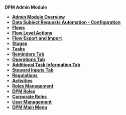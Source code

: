 
<strong>DPM Admin Module<strong>
<ul>
<li><a href="/articles/DPM/02_Admin_Module/01_Admin_Module_Overview.md">Admin Module Overview</a></li>
<li><a href="/articles/DPM/02_Admin_Module/02_DPM_Configuration.md">Data Subject Requests Automation - Configuration</li>
<li><a href="/articles/DPM/02_Admin_Module/03_Flows.md">Flows</li>
<li><a href="/articles/DPM/02_Admin_Module/03_1_Flow_Level_Actions.md">Flow Level Actions</li>
<li><a href="/articles/DPM/02_Admin_Module/03_2_Flow_Export_Import.md">Flow Export and Import</li>
<li><a href="/articles/DPM/02_Admin_Module/04_Stages.md">Stages</li> 
<li><a href="/articles/DPM/02_Admin_Module/05_Tasks.md">Tasks</li>
<li><a href="/articles/DPM/02_Admin_Module/06_Reminders.md">Reminders Tab</li>
<li><a href="/articles/DPM/02_Admin_Module/07_Operations.md">Operations Tab</li>
<li><a href="/articles/DPM/02_Admin_Module/071_Additional_Info.md">Additional Task Information Tab</li>
<li><a href="/articles/DPM/02_Admin_Module/07_Steward_Inputs.md">Steward Inputs Tab</li>
<li><a href="/articles/DPM/02_Admin_Module/08_Regulations.md">Regulations</li>
<li><a href="/articles/DPM/02_Admin_Module/09_Activities.md">Activities</li>
<li><a href="/articles/DPM/02_Admin_Module/10_Roles_Management.md">Roles Management</li> 
<li><a href="/articles/DPM/02_Admin_Module/11_DPM_Roles.md">DPM Roles</li>
<li><a href="/articles/DPM/02_Admin_Module/12_Corporate_Roles.md">Corporate Roles</li>
<li><a href="/articles/DPM/02_Admin_Module/13_User_Management.md">User Management</li>
<li><a href="/articles/DPM/02_Admin_Module/14_DPM_Main_Menu.md">DPM Main Menu</li>

</ul>
